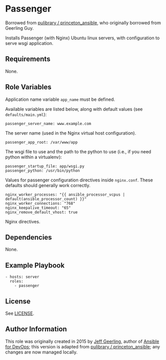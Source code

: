 # Passenger

Borrowed from [pulibrary / princeton_ansible](https://github.com/pulibrary/princeton_ansible/tree/main/roles/passenger), who originally borrowed from Geerling Guy.

Installs Passenger (with Nginx) Ubuntu linux servers, with configuration
to serve wsgi application.

## Requirements

None.

## Role Variables

Application name variable ``app_name`` must be defined.

Available variables are listed below, along with default values (see `defaults/main.yml`):

    passenger_server_name: www.example.com

The server name (used in the Nginx virtual host configuration).

    passenger_app_root: /var/www/app

The wsgi file to use and the path to the python to use (i.e., if you need python within a virtualenv):
    
    passenger_startup_file: app/wsgi.py
    passenger_python: /usr/bin/python


Values for passenger configuration directives inside `nginx.conf`. These defaults should generally work correctly.

    nginx_worker_processes: "{{ ansible_processor_vcpus | default(ansible_processor_count) }}"
    nginx_worker_connections: "768"
    nginx_keepalive_timeout: "65"
    nginx_remove_default_vhost: true

Nginx directives.

## Dependencies

None.

## Example Playbook

    - hosts: server
      roles:
        - passenger

## License

See [LICENSE](https://github.com/Princeton-CDH/CDH_ansible/blob/main/LICENSE).


## Author Information

This role was originally created in 2015 by [Jeff Geerling](https://www.jeffgeerling.com/), author of [Ansible for DevOps](https://www.ansiblefordevops.com/); this version is adapted from [pulibrary / princeton_ansible](https://github.com/pulibrary/princeton_ansible/tree/main/roles/passenger); any changes are now managed locally.


